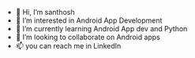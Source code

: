 - 👋 Hi, I’m santhosh
- 👀 I’m interested in Android App Development
- 🌱 I’m currently learning Android App dev and Python
- 💞️ I’m looking to collaborate on  Android apps 
- 📫 you can reach me in LinkedIn

<!---
santhoshj001/santhoshj001 is a ✨ special ✨ repository because its `README.md` (this file) appears on your GitHub profile.
You can click the Preview link to take a look at your changes.
--->
